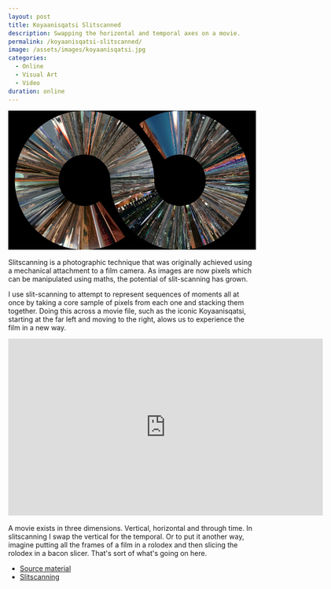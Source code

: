 ```yaml
---
layout: post
title: Koyaanisqatsi Slitscanned
description: Swapping the horizontal and temporal axes on a movie.
permalink: /koyaanisqatsi-slitscanned/
image: /assets/images/koyaanisqatsi.jpg
categories:
  - Online
  - Visual Art
  - Video
duration: online
---
```


![](/assets/images/koyaanisqatsi.jpg)

Slitscanning is a photographic technique that was originally achieved using a mechanical attachment to a film camera. As images are now pixels which can be manipulated using maths, the potential of slit-scanning has grown. 

I use slit-scanning to attempt to represent sequences of moments all at once by taking a core sample of pixels from each one and stacking them together. Doing this across a movie file, such as the iconic Koyaanisqatsi, starting at the far left and moving to the right, alows us to experience the film in a new way. 

<iframe src="https://player.vimeo.com/video/165126256?byline=0&portrait=0" width="640" height="360" frameborder="0" webkitallowfullscreen mozallowfullscreen allowfullscreen></iframe>

A movie exists in three dimensions. Vertical, horizontal and through time. In slitscanning I swap the vertical for the temporal. Or to put it another way, imagine putting all the frames of a film in a rolodex and then slicing the rolodex in a bacon slicer. That's sort of what's going on here.

- [Source material](http://en.wikipedia.org/wiki/Koyaanisqatsi)
- [Slitscanning](http://flong.com/texts/lists/slit_scan/)

